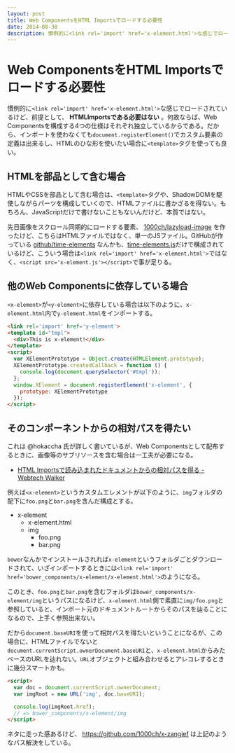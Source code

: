 ```yaml
---
layout: post
title: Web ComponentsをHTML Importsでロードする必要性
date: 2014-08-30
description: 慣例的に<link rel='import' href='x-element.html'>な感じでロードされているけど、前提として、HTMLImportsである必要はない。
---
```


# Web ComponentsをHTML Importsでロードする必要性

慣例的に`<link rel='import' href='x-element.html'>`な感じでロードされているけど、前提として、 **HTMLImportsである必要はない** 。何故ならば、Web Componentsを構成する4つの仕様はそれぞれ独立しているからである。だから、インポートを使わなくても`document.registerElement()`でカスタム要素の定義は出来るし、HTMLのひな形を使いたい場合に`<template>`タグを使っても良い。

## HTMLを部品として含む場合

HTMLやCSSを部品として含む場合は、`<template>`タグや、ShadowDOMを駆使しながらパーツを構成していくので、HTMLファイルに書かざるを得ない。もちろん、JavaScriptだけで書けないこともないんだけど、本質ではない。

先日画像をスクロール同期的にロードする要素、 [1000ch/lazyload-image](https://github.com/1000ch/lazyload-image) を作ったけど、こちらはHTMLファイルではなく、単一のJSファイル。GitHubが作っている [github/time-elements](https://github.com/github/time-elements) なんかも、[time-elements.js](https://github.com/github/time-elements/blob/master/time-elements.js)だけで構成されているけど、こういう場合は`<link rel='import' href='x-element.html'>`ではなく、`<script src='x-element.js'></script>`で事が足りる。

## 他のWeb Componentsに依存している場合

`<x-element>`が`<y-element>`に依存している場合は以下のように、`x-element.html`内で`y-element.html`をインポートする。

```html
<link rel='import' href='y-element'>
<template id="tmpl">
  <div>This is x-element!</div>
</template>
<script>
  var XElementPrototype = Object.create(HTMLElement.prototype);
  XElementPrototype.createdCallback = function () {
    console.log(document.querySelector('#tmpl'));
  };
  window.XElement = document.registerElement('x-element', {
    prototype: XElementPrototype
  });
</script>
```

## そのコンポーネントからの相対パスを得たい

これは @hokaccha 氏が詳しく書いているが、Web Componentsとして配布するときに、画像等のサブリソースを含む場合は一工夫が必要になる。

- [HTML Importsで読み込まれたドキュメントからの相対パスを得る - Webtech Walker ](http://webtech-walker.com/archive/2014/07/html-import-relative-path.html)

例えば`<x-element>`というカスタムエレメントが以下のように、`img`フォルダの配下に`foo.png`と`bar.png`を含んだ構成とする。

- x-element
    - x-element.html
    - img
        - foo.png
        - bar.png


`bower`なんかでインストールされれば`x-element`というフォルダごとダウンロードされて、いざインポートするときには`<link rel='import' href='bower_components/x-element/x-element.html'>`のようになる。

このとき、`foo.png`と`bar.png`を含むフォルダは`bower_components/x-element/img`というパスになるけど、`x-element.html`側で素直に`img/foo.png`と参照していると、インポート元のドキュメントルートからそのパスを辿ることになるので、上手く参照出来ない。

だから`document.baseURI`を使って相対パスを得たいということになるが、この場合に、HTMLファイルでないと`document.currentScript.ownerDocument.baseURI`と、`x-element.html`からみたベースのURLを辿れない。`URL`オブジェクトと組み合わせるとアレコレするときに幾分スマートかも。

```html
<script>
  var doc = document.currentScript.ownerDocument;
  var imgRoot = new URL('img', doc.baseURI);

  console.log(imgRoot.href);
  // => bower_components/x-element/img
</script>
```

ネタに走った感あるけど、 https://github.com/1000ch/x-zangief は上記のようなパス解決をしている。
